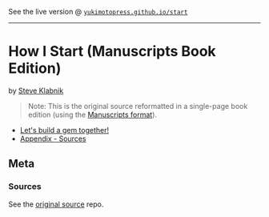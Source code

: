 See the live version @ [`yukimotopress.github.io/start`](http://yukimotopress.github.io/start)

---

# How I Start (Manuscripts Book Edition)

by [Steve Klabnik](https://github.com/steveklabnik)


> Note: This is the original source reformatted in a single-page book edition
>  (using the [Manuscripts format](http://manuscripts.github.io)).


- [Let's build a gem together!](index.md)
- [Appendix - Sources](sources.md)



## Meta

### Sources

See the [original source](https://github.com/howistart/howistart/tree/master/ruby) repo.
